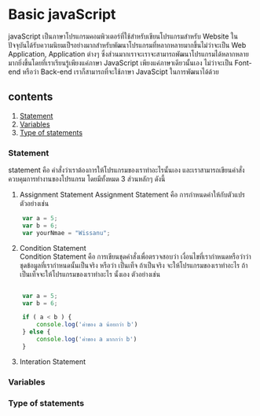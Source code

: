 # Basic javaScript

javaScript เป็นภาษาโปรแกรมคอมพิวเตอร์ที่ใช้สำหรับเขียนโปรแกรมสำหรับ Website ในปัจจุบันได้รับความนิยมเป็ฯอย่างมากสำหรับพัฒนาโปรแกรมที่หลากหลายมากขึ้นไม่ว่าจะเป็น Web Application, Application ต่างๆ ซึ่งส่วนมากเราจะเราจะสามารถพัฒนาโปรแกรมได้หลากหลายมากยิ่งขึ้นโดยที่เราเรียนรู้เพียงแค่ภาษา JavaScript เพียงแค่ภาษาเดียวนั้นเอง ไม่ว่าจะเป็น Font-end หรือว่า Back-end เราก็สามารถที่จะใช้ภาษา  JavaScipt ในการพัฒนาได้ด้วย 

## contents
1. [Statement](#Statement)
2. [Variables](#Variables)
3. [Type of statements](Type_of_statements)




### Statement
statement คือ คำสั่งว่าเราต้องการให้โปรแกรมของเราทำอะไรนั้นเอง และเราสามารถเขียนคำสั่ง ควบคุมการทำงานของโปรแกรม โดยมีทั้งหมด 3 ส่วนหลักๆ ดังนี้   
1. Assignment Statement 
Assignment Statement คือ การกำหนดค่าให้กับตัวแปร ตัวอย่างเช่น   
```js
    var a = 5; 
    var b = 6;
    var yourNmae = "Wissanu";
```
2. Condition Statement   
Condition Statement คือ การเขียนชุดคำสั่งเพื่อตรวจสอบว่า เงื่อนไขที่เรากำหนดหรือว่าว่าชุดข้อมูลที่เรากำหนดนั้นเป็นจริง หรือว่า เป็นเท็จ ถ้าเป็นจริง จะให้โปรแกรมของเราทำอะไร ถ้าเป็นเท็จจะให้โปรแกรมของเราทำอะไร นั้งเอง ตัวอย่างเช่น

```js

    var a = 5;
    var b = 6;

    if ( a < b ) {
        console.log('ค่าของ a น้อยกว่า b')
    } else {
        console.log('ค่าของ a มากกว่า b')
    }

```
3. Interation Statement 




### Variables

### Type of statements   
